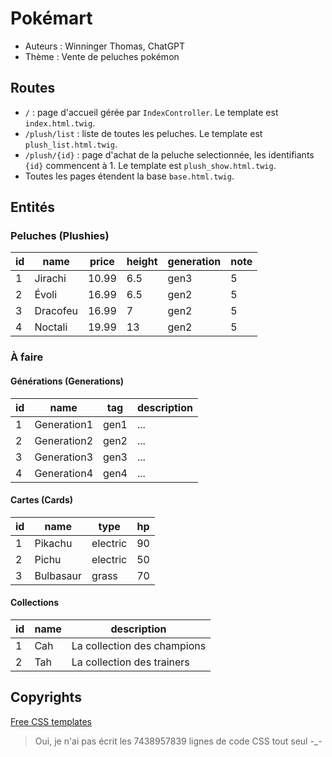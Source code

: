 # Pokémart
- Auteurs : Winninger Thomas, ChatGPT
- Thème : Vente de peluches pokémon

## Routes
- `/` : page d'accueil gérée par `IndexController`. Le template est `index.html.twig`.
- `/plush/list` : liste de toutes les peluches. Le template est `plush_list.html.twig`.
- `/plush/{id}` : page d'achat de la peluche selectionnée, les identifiants `{id}` commencent à 1. Le template est
`plush_show.html.twig`.
- Toutes les pages étendent la base `base.html.twig`.

## Entités
### Peluches (Plushies)
| id | name     | price | height | generation | note |
|----|----------|-------|--------|------------|------|
| 1  | Jirachi  | 10.99 | 6.5    | gen3       | 5    |
| 2  | Évoli    | 16.99 | 6.5    | gen2       | 5    |
| 3  | Dracofeu | 16.99 | 7      | gen2       | 5    |
| 4  | Noctali  | 19.99 | 13     | gen2       | 5    |

### À faire
#### Générations (Generations)
| id | name        | tag  | description |
|----|-------------|------|-------------|
| 1  | Generation1 | gen1 | ...         | 
| 2  | Generation2 | gen2 | ...         |
| 3  | Generation3 | gen3 | ...         |
| 4  | Generation4 | gen4 | ...         | 

#### Cartes (Cards)
| id | name      | type     | hp |
|----|-----------|----------|----| 
| 1  | Pikachu   | electric | 90 |
| 2  | Pichu     | electric | 50 |
| 3  | Bulbasaur | grass    | 70 |

#### Collections 
| id | name | description                 | 
|----|------|-----------------------------|
| 1  | Cah  | La collection des champions |
| 2  | Tah  | La collection des trainers  |

## Copyrights
[Free CSS templates](https://www.free-css.com/)

> Oui, je n'ai pas écrit les 7438957839 lignes de code CSS tout seul -_-